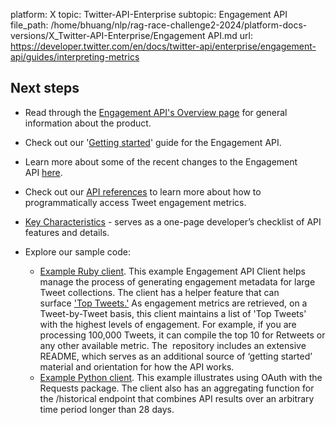 platform: X
topic: Twitter-API-Enterprise
subtopic: Engagement API
file_path: /home/bhuang/nlp/rag-race-challenge2-2024/platform-docs-versions/X_Twitter-API-Enterprise/Engagement API.md
url: https://developer.twitter.com/en/docs/twitter-api/enterprise/engagement-api/guides/interpreting-metrics


## Next steps

* Read through the [Engagement API's Overview page](https://developer.twitter.com/content/developer-twitter/en/docs/metrics/get-tweet-engagement/overview) for general information about the product.
* Check out our '[Getting started](https://developer.twitter.com/content/developer-twitter/en/docs/metrics/get-tweet-engagement/guides/dev-getting-started-engagement-api)' guide for the Engagement API.
* Learn more about some of the recent changes to the Engagement API [here](https://developer.twitter.com/content/developer-twitter/en/docs/metrics/get-tweet-engagement/guides/understanding-recent-changes-to-eapi-metrics).  
    
* Check out our [API references](https://developer.twitter.com/content/developer-twitter/en/docs/metrics/get-tweet-engagement/api-reference/post-insights-engagement) to learn more about how to programmatically access Tweet engagement metrics.
* [Key Characteristics](https://developer.twitter.com/en/docs/metrics/get-tweet-engagement/guides/key-characteristics.html) - serves as a one-page developer’s checklist of API features and details.  
      
    
* Explore our sample code:  
    * [Example Ruby client](https://github.com/twitterdev/engagement-api-client-ruby). This example Engagement API Client helps manage the process of generating engagement metadata for large Tweet collections. The client has a helper feature that can surface ['Top Tweets.'](https://github.com/twitterdev/engagement-api-client-ruby#top-tweets) As engagement metrics are retrieved, on a Tweet-by-Tweet basis, this client maintains a list of 'Top Tweets' with the highest levels of engagement. For example, if you are processing 100,000 Tweets, it can compile the top 10 for Retweets or any other available metric. The  repository includes an extensive README, which serves as an additional source of ‘getting started’ material and orientation for how the API works.
    * [Example Python client](https://github.com/twitterdev/Gnip-Insights-Interface). This example illustrates using OAuth with the Requests package. The client also has an aggregating function for the /historical endpoint that combines API results over an arbitrary time period longer than 28 days.